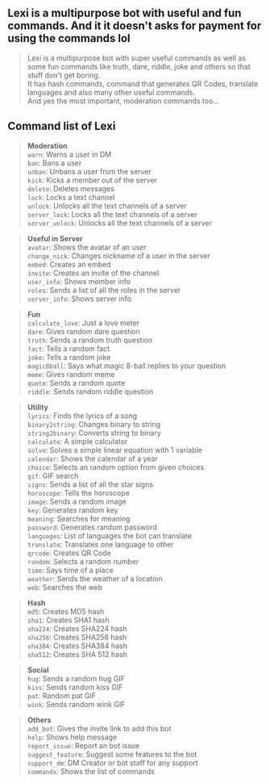 ## Lexi is a multipurpose bot with useful and fun commands. And it it doesn't asks for payment for using the commands lol


> Lexi is a multipurpose bot with super useful commands as well as some fun commands like truth, dare, riddle, joke and others so that stuff don't get boring.\
It has hash commands, command that generates QR Codes, translate languages and also many other useful commands.\
And yes the most important, moderation commands too...



## Command list of Lexi

> **Moderation**\
`warn`: Warns a user in DM\
`ban`: Bans a user\
`unban`: Unbans a user from the server\
`kick`: Kicks a member out of the server\
`delete`: Deletes messages\
`lock`: Locks a text channel\
`unlock`: Unlocks all the text channels of a server\
`server_lock`: Locks all the text channels of a server\
`server_unlock`: Unlocks all the text channels of a server


> **Useful in Server**\
`avatar`: Shows the avatar of an user\
`change_nick`: Changes nickname of a user in the server\
`embed`: Creates an embed\
`invite`: Creates an invite of the channel\
`user_info`: Shows member info\
`roles`: Sends a list of all the roles in the server\
`server_info`: Shows server info


> **Fun**\
`calculate_love`: Just a love meter\
`dare`: Gives random dare question\
`truth`: Sends a random truth question\
`fact`: Tells a random fact\
`joke`: Tells a random joke\
`magic8ball`: Says what magic 8-ball replies to your question\
`meme`: Gives random meme\
`quote`: Sends a random quote\
`riddle`: Sends random riddle question


> **Utility**\
`lyrics`: Finds the lyrics of a song\
`binary2string`: Changes binary to string\
`string2binary`: Converts string to binary\
`calculate`: A simple calculator\
`solve`: Solves a simple linear equation with 1 variable\
`calendar`: Shows the calendar of a year\
`choice`: Selects an random option from given choices\
`gif`: GIF search\
`signs`: Sends a list of all the star signs\
`horoscope`: Tells the horoscope\
`image`: Sends a random image\
`key`: Generates random key\
`meaning`: Searches for meaning\
`password`: Generates random password\
`languages`: List of languages the bot can translate\
`translate`: Translates one language to other\
`qrcode`: Creates QR Code\
`random`: Selects a random number\
`time`: Says time of a place\
`weather`: Sends the weather of a location\
`web`: Searches the web


> **Hash**\
`md5`: Creates MD5 hash\
`sha1`: Creates SHA1 hash\
`sha224`: Creates SHA224 hash\
`sha256`: Creates SHA256 hash\
`sha384`: Creates SHA384 hash\
`sha512`: Creates SHA 512 hash


> **Social**\
`hug`: Sends a random hug GIF\
`kiss`: Sends random kiss GIF\
`pat`: Random pat GIF\
`wink`: Sends random wink GIF


> **Others**\
`add_bot`: Gives the invite link to add this bot\
`help`: Shows help message\
`report_issue`: Report an bot issue\
`suggest_feature`: Suggest some features to the bot\
`support_dm`: DM Creator or bot staff for any support\
`commands`: Shows the list of commands
